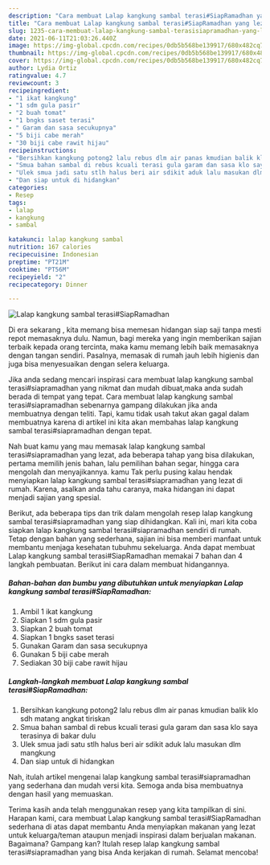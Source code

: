```yaml
---
description: "Cara membuat Lalap kangkung sambal terasi#SiapRamadhan yang lezat Untuk Jualan"
title: "Cara membuat Lalap kangkung sambal terasi#SiapRamadhan yang lezat Untuk Jualan"
slug: 1235-cara-membuat-lalap-kangkung-sambal-terasisiapramadhan-yang-lezat-untuk-jualan
date: 2021-06-11T21:03:26.440Z
image: https://img-global.cpcdn.com/recipes/0db5b568be139917/680x482cq70/lalap-kangkung-sambal-terasisiapramadhan-foto-resep-utama.jpg
thumbnail: https://img-global.cpcdn.com/recipes/0db5b568be139917/680x482cq70/lalap-kangkung-sambal-terasisiapramadhan-foto-resep-utama.jpg
cover: https://img-global.cpcdn.com/recipes/0db5b568be139917/680x482cq70/lalap-kangkung-sambal-terasisiapramadhan-foto-resep-utama.jpg
author: Lydia Ortiz
ratingvalue: 4.7
reviewcount: 3
recipeingredient:
- "1 ikat kangkung"
- "1 sdm gula pasir"
- "2 buah tomat"
- "1 bngks saset terasi"
- " Garam dan sasa secukupnya"
- "5 biji cabe merah"
- "30 biji cabe rawit hijau"
recipeinstructions:
- "Bersihkan kangkung potong2 lalu rebus dlm air panas kmudian balik klo sdh matang angkat tiriskan"
- "Smua bahan sambal di rebus kcuali terasi gula garam dan sasa klo saya terasinya di bakar dulu"
- "Ulek smua jadi satu stlh halus beri air sdikit aduk lalu masukan dlm mangkung"
- "Dan siap untuk di hidangkan"
categories:
- Resep
tags:
- lalap
- kangkung
- sambal

katakunci: lalap kangkung sambal 
nutrition: 167 calories
recipecuisine: Indonesian
preptime: "PT21M"
cooktime: "PT56M"
recipeyield: "2"
recipecategory: Dinner

---
```



![Lalap kangkung sambal terasi#SiapRamadhan](https://img-global.cpcdn.com/recipes/0db5b568be139917/680x482cq70/lalap-kangkung-sambal-terasisiapramadhan-foto-resep-utama.jpg)

Di era  sekarang , kita memang bisa memesan hidangan siap saji tanpa mesti repot memasaknya dulu. Namun, bagi mereka yang ingin memberikan sajian terbaik kepada orang tercinta, maka kamu memang lebih baik memasaknya dengan tangan sendiri. Pasalnya, memasak di rumah jauh lebih higienis dan juga bisa menyesuaikan dengan selera keluarga.

Jika anda sedang mencari inspirasi cara membuat lalap kangkung sambal terasi#siapramadhan yang nikmat dan mudah dibuat,maka anda sudah berada di tempat yang tepat. Cara membuat lalap kangkung sambal terasi#siapramadhan  sebenarnya gampang dilakukan jika anda membuatnya dengan teliti. Tapi, kamu tidak usah takut akan gagal dalam membuatnya 
karena di artikel ini kita akan membahas lalap kangkung sambal terasi#siapramadhan dengan tepat.  



Nah buat kamu yang mau memasak lalap kangkung sambal terasi#siapramadhan yang lezat, ada beberapa tahap yang bisa dilakukan, pertama memilih jenis bahan, lalu pemilihan bahan segar, hingga cara mengolah dan menyajikannya. kamu Tak perlu pusing kalau hendak menyiapkan lalap kangkung sambal terasi#siapramadhan yang lezat di rumah. Karena, asalkan anda  tahu caranya, maka hidangan ini dapat menjadi sajian yang spesial.

Berikut, ada beberapa tips dan trik dalam mengolah resep lalap kangkung sambal terasi#siapramadhan yang siap dihidangkan. Kali ini, mari kita coba siapkan lalap kangkung sambal terasi#siapramadhan sendiri di rumah. Tetap dengan bahan yang sederhana, sajian ini bisa memberi manfaat untuk membantu menjaga kesehatan tubuhmu sekeluarga. Anda dapat membuat Lalap kangkung sambal terasi#SiapRamadhan memakai 7 bahan dan 4 langkah pembuatan. Berikut ini cara dalam membuat hidangannya.

<!--inarticleads1-->

##### Bahan-bahan dan bumbu yang dibutuhkan untuk menyiapkan Lalap kangkung sambal terasi#SiapRamadhan:

1. Ambil 1 ikat kangkung
1. Siapkan 1 sdm gula pasir
1. Siapkan 2 buah tomat
1. Siapkan 1 bngks saset terasi
1. Gunakan  Garam dan sasa secukupnya
1. Gunakan 5 biji cabe merah
1. Sediakan 30 biji cabe rawit hijau




<!--inarticleads2-->

##### Langkah-langkah membuat Lalap kangkung sambal terasi#SiapRamadhan:

1. Bersihkan kangkung potong2 lalu rebus dlm air panas kmudian balik klo sdh matang angkat tiriskan
1. Smua bahan sambal di rebus kcuali terasi gula garam dan sasa klo saya terasinya di bakar dulu
1. Ulek smua jadi satu stlh halus beri air sdikit aduk lalu masukan dlm mangkung
1. Dan siap untuk di hidangkan




Nah, itulah artikel mengenai  lalap kangkung sambal terasi#siapramadhan  yang sederhana dan mudah versi kita. Semoga anda bisa membuatnya dengan hasil yang memuaskan. 

Terima kasih anda telah menggunakan resep yang kita tampilkan di sini. Harapan kami, cara membuat  Lalap kangkung sambal terasi#SiapRamadhan sederhana di atas dapat membantu Anda menyiapkan makanan yang lezat untuk keluarga/teman ataupun menjadi inspirasi dalam berjualan makanan. Bagaimana? Gampang kan? Itulah resep lalap kangkung sambal terasi#siapramadhan yang bisa Anda kerjakan di rumah. Selamat mencoba!

